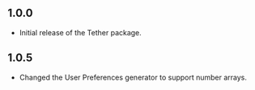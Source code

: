 ## 1.0.0

- Initial release of the Tether package.

## 1.0.5

- Changed the User Preferences generator to support number arrays.
